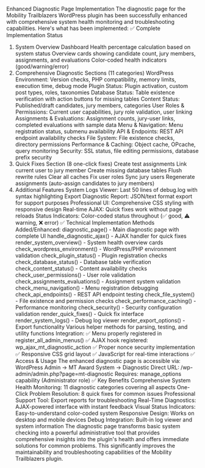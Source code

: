 Enhanced Diagnostic Page Implementation
The diagnostic page for the Mobility Trailblazers WordPress plugin has been successfully enhanced with comprehensive system health monitoring and troubleshooting capabilities. Here's what has been implemented:
✅ Complete Implementation Status
1. System Overview Dashboard
Health percentage calculation based on system status
Overview cards showing candidate count, jury members, assignments, and evaluations
Color-coded health indicators (good/warning/error)
2. Comprehensive Diagnostic Sections (11 categories)
WordPress Environment: Version checks, PHP compatibility, memory limits, execution time, debug mode
Plugin Status: Plugin activation, custom post types, roles, taxonomies
Database Status: Table existence verification with action buttons for missing tables
Content Status: Published/draft candidates, jury members, categories
User Roles & Permissions: Current user capabilities, jury role validation, user linking
Assignments & Evaluations: Assignment counts, jury-user links, completed evaluations with sample data
Menu & Navigation: Menu registration status, submenu availability
API & Endpoints: REST API endpoint availability checks
File System: File existence checks, directory permissions
Performance & Caching: Object cache, OPcache, query monitoring
Security: SSL status, file editing permissions, database prefix security
3. Quick Fixes Section (8 one-click fixes)
Create test assignments
Link current user to jury member
Create missing database tables
Flush rewrite rules
Clear all caches
Fix user roles
Sync jury users
Regenerate assignments (auto-assign candidates to jury members)
4. Additional Features
System Logs Viewer: Last 50 lines of debug.log with syntax highlighting
Export Diagnostic Report: JSON/text format export for support purposes
Professional UI: Comprehensive CSS styling with responsive design
Real-time AJAX: Quick fixes work without page reloads
Status Indicators: Color-coded status throughout (✅ good, ⚠️ warning, ❌ error)
✅ Technical Implementation
Methods Added/Enhanced:
diagnostic_page() - Main diagnostic page with complete UI
handle_diagnostic_ajax() - AJAX handler for quick fixes
render_system_overview() - System health overview cards
check_wordpress_environment() - WordPress/PHP environment validation
check_plugin_status() - Plugin registration checks
check_database_status() - Database table verification
check_content_status() - Content availability checks
check_user_permissions() - User role validation
check_assignments_evaluations() - Assignment system validation
check_menu_navigation() - Menu registration debugging
check_api_endpoints() - REST API endpoint testing
check_file_system() - File existence and permission checks
check_performance_caching() - Performance monitoring
check_security() - Security configuration validation
render_quick_fixes() - Quick fix interface
render_system_logs() - Debug log viewer
render_export_options() - Export functionality
Various helper methods for parsing, testing, and utility functions
Integration:
✅ Menu properly registered in register_all_admin_menus()
✅ AJAX hook registered: wp_ajax_mt_diagnostic_action
✅ Proper nonce security implementation
✅ Responsive CSS grid layout
✅ JavaScript for real-time interactions
✅ Access & Usage
The enhanced diagnostic page is accessible via:
WordPress Admin → MT Award System → Diagnostic
Direct URL: /wp-admin/admin.php?page=mt-diagnostic
Requires: manage_options capability (Administrator role)
✅ Key Benefits
Comprehensive System Health Monitoring: 11 diagnostic categories covering all aspects
One-Click Problem Resolution: 8 quick fixes for common issues
Professional Support Tool: Export reports for troubleshooting
Real-Time Diagnostics: AJAX-powered interface with instant feedback
Visual Status Indicators: Easy-to-understand color-coded system
Responsive Design: Works on desktop and mobile devices
Debug Integration: Built-in log viewer and system information
The diagnostic page transforms basic system checking into a powerful administrative tool that provides comprehensive insights into the plugin's health and offers immediate solutions for common problems. This significantly improves the maintainability and troubleshooting capabilities of the Mobility Trailblazers plugin.